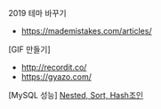 2019 테마 바꾸기

- https://mademistakes.com/articles/

[GIF 만들기]
- http://recordit.co/
- https://gyazo.com/

[MySQL 성능]
[Nested, Sort, Hash조인](http://www.jidum.com/jidums/view.do?jidumId=167)